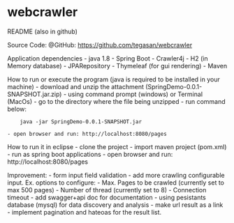 # webcrawler

README (also in github)


Source Code: @GitHub: https://github.com/tegasan/webcrawler

Application dependencies
	- java 1.8
	- Spring Boot
	- Crawler4j
	- H2 (in Memory database)
	- JPARepository
	- Thymeleaf (for gui rendering)
	- Maven

How to run or execute the program (java is required to be installed in your machine)
	- download and unzip the attachment (SpringDemo-0.0.1-SNAPSHOT.jar.zip)
	- using command prompt (windows) or Terminal (MacOs)
	- go to the directory where the file being unzipped
	- run command below: 

		java -jar SpringDemo-0.0.1-SNAPSHOT.jar
		
	- open browser and run: http://localhost:8080/pages

How to run it in eclipse
	- clone the project
	- import maven project (pom.xml)
	- run as spring boot applications
	- open browser and run: http://localhost:8080/pages

Improvement:
	- form input field validation
	- add more crawling configurable input. Ex. options to configure:
		- Max. Pages to be crawled (currently set to max 500 pages)
		- Number of thread (currently set to 8)
		- Connection timeout
	- add swagger+api doc for documentation
	- using pesistants database (mysql) for data discovery and analysis
	- make url result as a link
	- implement pagination and hateoas for the result list.
